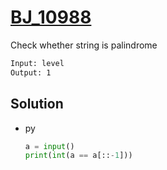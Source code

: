 # [BJ_10988](https://acmicpc.net/problem/10988)

Check whether string is palindrome

```txt
Input: level
Output: 1
```

## Solution

* py

  ```py
  a = input()
  print(int(a == a[::-1]))
  ```
